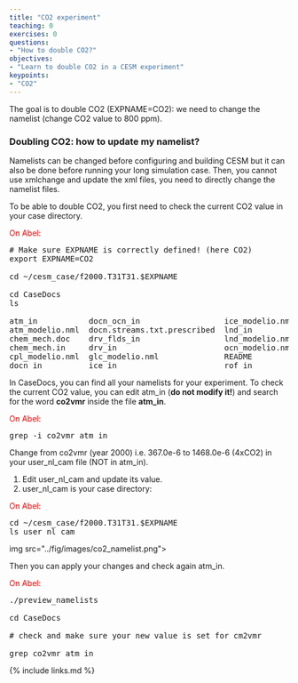 ```yaml
---
title: "CO2 experiment"
teaching: 0
exercises: 0
questions:
- "How to double CO2?"
objectives:
- "Learn to double CO2 in a CESM experiment"
keypoints:
- "CO2"
---
```

The goal is to double CO2 (EXPNAME=CO2): we need to change the namelist (change CO2 value to 800 ppm).  

### **Doubling CO2**: how to update my namelist?

Namelists can be changed before configuring and building CESM but it can also be done before running your long simulation case. Then, you cannot use xmlchange and update the xml files, you need to directly change the namelist files.  

To be able to double CO2, you first need to check the current CO2 value in your case directory.

<font color="red">On Abel:</font>  

<pre># Make sure EXPNAME is correctly defined! (here CO2)
export EXPNAME=CO2

cd ~/cesm_case/f2000.T31T31.$EXPNAME

cd CaseDocs
ls

atm_in           docn_ocn_in                  ice_modelio.nml  rof_modelio.nml
atm_modelio.nml  docn.streams.txt.prescribed  lnd_in           seq_maps.rc
chem_mech.doc    drv_flds_in                  lnd_modelio.nml  wav_modelio.nml
chem_mech.in     drv_in                       ocn_modelio.nml
cpl_modelio.nml  glc_modelio.nml              README
docn_in          ice_in                       rof_in
</pre>

In CaseDocs, you can find all your namelists for your experiment. To check the current CO2 value, you can edit atm_in (**do not modify it!**) and search for the word **co2vmr** inside the file **atm_in**.

<font color="red">On Abel:</font> 

<pre>grep -i co2vmr atm_in
</pre>

Change from co2vmr (year 2000) i.e. 367.0e-6 to 1468.0e-6 (4xCO2) in your user_nl_cam file (NOT in atm_in).

1.  Edit user_nl_cam and update its value.
2.  user_nl_cam is your case directory:

<font color="red">On Abel:</font> 

<pre>cd ~/cesm_case/f2000.T31T31.$EXPNAME
ls user_nl_cam
</pre>

img src="../fig/images/co2_namelist.png">

Then you can apply your changes and check again atm_in.

<font color="red">On Abel:</font> 

<pre>./preview_namelists

cd CaseDocs

# check and make sure your new value is set for cm2vmr

grep co2vmr atm_in
</pre>

{% include links.md %}

